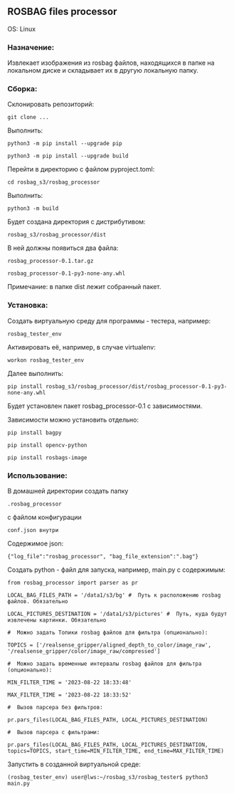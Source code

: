## ROSBAG files processor

OS: Linux

### Назначение:

Извлекает изображения из rosbag файлов, находящихся в папке на локальном диске и складывает их в другую локальную папку.

### Сборка:

Склонировать репозиторий:

`git clone ...`

Выполнить:

`python3 -m pip install --upgrade pip`

`python3 -m pip install --upgrade build`

Перейти в директорию с файлом pyproject.toml:

`cd rosbag_s3/rosbag_processor`

Выполнить:

`python3 -m build`

Будет создана директория с дистрибутивом:

`rosbag_s3/rosbag_processor/dist`

В ней должны появиться два файла:

`rosbag_processor-0.1.tar.gz`

`rosbag_processor-0.1-py3-none-any.whl`

Примечание: в папке dist лежит собранный пакет.

### Установка:

Создать виртуальную среду для программы - тестера, например:

`rosbag_tester_env`

Активировать её, например, в случае virtualenv:

`workon rosbag_tester_env`

Далее выполнить:

`pip install rosbag_s3/rosbag_processor/dist/rosbag_processor-0.1-py3-none-any.whl`

Будет установлен пакет rosbag_processor-0.1 с зависимостями.

Зависимости можно установить отдельно:

`pip install bagpy`

`pip install opencv-python`

`pip install rosbags-image`


### Использование:

В домашней директории создать папку

`.rosbag_processor`

с файлом конфигурации

`conf.json внутри`

Содержимое json:

`{"log_file":"rosbag_processor", "bag_file_extension":".bag"}`

Создать python - файл для запуска, например, main.py с содержимым:  

`from rosbag_processor import parser as pr`

`LOCAL_BAG_FILES_PATH = '/data1/s3/bg' #  Путь к расположению rosbag файлов. Обязательно`

`LOCAL_PICTURES_DESTINATION = '/data1/s3/pictures' #  Путь, куда будут извлечены картинки. Обязательно`

`#  Можно задать Топики rosbag файлов для фильтра (опционально):`

`TOPICS = ['/realsense_gripper/aligned_depth_to_color/image_raw', '/realsense_gripper/color/image_raw/compressed']`

`#  Можно задать временные интервалы rosbag файлов для фильтра (опционально):`

`MIN_FILTER_TIME = '2023-08-22 18:33:48'`

`MAX_FILTER_TIME = '2023-08-22 18:33:52'`

`#  Вызов парсера без фильтров:`

`pr.pars_files(LOCAL_BAG_FILES_PATH, LOCAL_PICTURES_DESTINATION)`

`#  Вызов парсера с фильтрами:`

`pr.pars_files(LOCAL_BAG_FILES_PATH, LOCAL_PICTURES_DESTINATION, topics=TOPICS, start_time=MIN_FILTER_TIME, end_time=MAX_FILTER_TIME)`

Запустить в созданной виртуальной среде:

`(rosbag_tester_env) user@lws:~/rosbag_s3/rosbag_tester$ python3 main.py`
